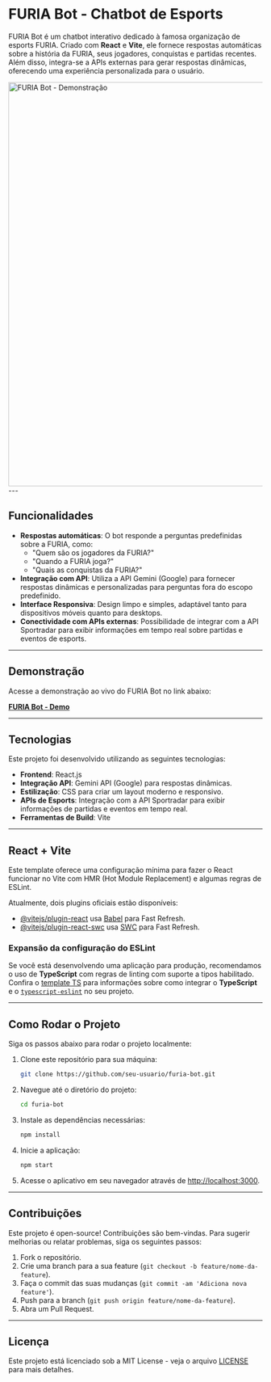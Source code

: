 # FURIA Bot - Chatbot de Esports

FURIA Bot é um chatbot interativo dedicado à famosa organização de esports FURIA. Criado com **React** e **Vite**, ele fornece respostas automáticas sobre a história da FURIA, seus jogadores, conquistas e partidas recentes. Além disso, integra-se a APIs externas para gerar respostas dinâmicas, oferecendo uma experiência personalizada para o usuário.

<img src="https://github.com/user-attachments/assets/d891dcc3-50f7-41cc-b4ec-dc26826487d8" alt="FURIA Bot - Demonstração" width="800" />
---

## Funcionalidades

- **Respostas automáticas**: O bot responde a perguntas predefinidas sobre a FURIA, como:
  - "Quem são os jogadores da FURIA?"
  - "Quando a FURIA joga?"
  - "Quais as conquistas da FURIA?"
- **Integração com API**: Utiliza a API Gemini (Google) para fornecer respostas dinâmicas e personalizadas para perguntas fora do escopo predefinido.
- **Interface Responsiva**: Design limpo e simples, adaptável tanto para dispositivos móveis quanto para desktops.
- **Conectividade com APIs externas**: Possibilidade de integrar com a API Sportradar para exibir informações em tempo real sobre partidas e eventos de esports.

---

## Demonstração

Acesse a demonstração ao vivo do FURIA Bot no link abaixo:

[**FURIA Bot - Demo**](https://ronnyrocke.github.io/chatBotFuria/)

---

## Tecnologias

Este projeto foi desenvolvido utilizando as seguintes tecnologias:

- **Frontend**: React.js
- **Integração API**: Gemini API (Google) para respostas dinâmicas.
- **Estilização**: CSS para criar um layout moderno e responsivo.
- **APIs de Esports**: Integração com a API Sportradar para exibir informações de partidas e eventos em tempo real.
- **Ferramentas de Build**: Vite

---

## React + Vite

Este template oferece uma configuração mínima para fazer o React funcionar no Vite com HMR (Hot Module Replacement) e algumas regras de ESLint.

Atualmente, dois plugins oficiais estão disponíveis:

- [@vitejs/plugin-react](https://github.com/vitejs/vite-plugin-react/blob/main/packages/plugin-react) usa [Babel](https://babeljs.io/) para Fast Refresh.
- [@vitejs/plugin-react-swc](https://github.com/vitejs/vite-plugin-react/blob/main/packages/plugin-react-swc) usa [SWC](https://swc.rs/) para Fast Refresh.

### Expansão da configuração do ESLint

Se você está desenvolvendo uma aplicação para produção, recomendamos o uso de **TypeScript** com regras de linting com suporte a tipos habilitado. Confira o [template TS](https://github.com/vitejs/vite/tree/main/packages/create-vite/template-react-ts) para informações sobre como integrar o **TypeScript** e o [`typescript-eslint`](https://typescript-eslint.io) no seu projeto.

---

## Como Rodar o Projeto

Siga os passos abaixo para rodar o projeto localmente:

1. Clone este repositório para sua máquina:
    ```bash
    git clone https://github.com/seu-usuario/furia-bot.git
    ```
2. Navegue até o diretório do projeto:
    ```bash
    cd furia-bot
    ```
3. Instale as dependências necessárias:
    ```bash
    npm install
    ```
4. Inicie a aplicação:
    ```bash
    npm start
    ```
5. Acesse o aplicativo em seu navegador através de [http://localhost:3000](http://localhost:3000).

---

## Contribuições

Este projeto é open-source! Contribuições são bem-vindas. Para sugerir melhorias ou relatar problemas, siga os seguintes passos:

1. Fork o repositório.
2. Crie uma branch para a sua feature (`git checkout -b feature/nome-da-feature`).
3. Faça o commit das suas mudanças (`git commit -am 'Adiciona nova feature'`).
4. Push para a branch (`git push origin feature/nome-da-feature`).
5. Abra um Pull Request.

---

## Licença

Este projeto está licenciado sob a MIT License - veja o arquivo [LICENSE](LICENSE) para mais detalhes.
